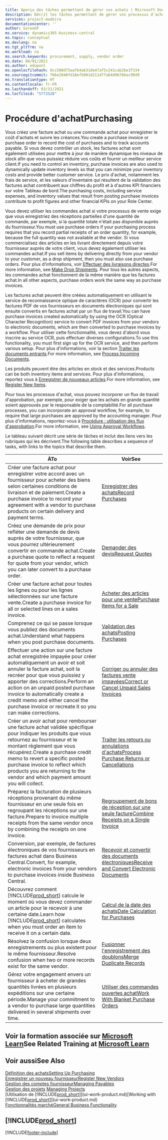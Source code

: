```yaml
---
title: Aperçu des tâches permettant de gérer vos achats | Microsoft Docs
description: Décrit les tâches permettant de gérer vos processus d'achat ou d'approvisionnement, y compris le fonctionnement des factures achat et des commandes achat.
services: project-madeira
documentationcenter: ''
author: SorenGP
ms.service: dynamics365-business-central
ms.topic: conceptual
ms.devlang: na
ms.tgt_pltfrm: na
ms.workload: na
ms.search.keywords: procurement, supply, vendor order
ms.date: 04/01/2021
ms.author: edupont
ms.openlocfilehash: 0cc508d75aaf64a631de47af5c241cab2be3f334
ms.sourcegitcommit: 766e2840fd16efb901d211d7fa64d96766ac99d9
ms.translationtype: HT
ms.contentlocale: fr-FR
ms.lasthandoff: 03/31/2021
ms.locfileid: "5772528"
---
```

# <a name="purchasing"></a><span data-ttu-id="c201a-103">Procédure d'achat</span><span class="sxs-lookup"><span data-stu-id="c201a-103">Purchasing</span></span>
<span data-ttu-id="c201a-104">Vous créez une facture achat ou une commande achat pour enregistrer le coût d'achats et suivre les créances.</span><span class="sxs-lookup"><span data-stu-id="c201a-104">You create a purchase invoice or purchase order to record the cost of purchases and to track accounts payable.</span></span> <span data-ttu-id="c201a-105">Si vous devez contrôler un stock, les factures achat sont également utilisées pour mettre à jour de manière dynamique les niveaux de stock afin que vous puissiez réduire vos coûts et fournir un meilleur service client.</span><span class="sxs-lookup"><span data-stu-id="c201a-105">If you need to control an inventory, purchase invoices are also used to dynamically update inventory levels so that you can minimize your inventory costs and provide better customer service.</span></span> <span data-ttu-id="c201a-106">Le prix d'achat, notamment les frais de service, et les valeurs d'inventaire qui résultent de la validation des factures achat contribuent aux chiffres du profit et à d'autres KPI financiers sur votre Tableau de bord.</span><span class="sxs-lookup"><span data-stu-id="c201a-106">The purchasing costs, including service expenses, and inventory values that result from posting purchase invoices contribute to profit figures and other financial KPIs on your Role Center.</span></span>

<span data-ttu-id="c201a-107">Vous devez utiliser les commandes achat si votre processus de vente exige que vous enregistriez des réceptions partielles d'une quantité de commande, par exemple, si la quantité totale n'était pas disponible auprès du fournisseur.</span><span class="sxs-lookup"><span data-stu-id="c201a-107">You must use purchase orders if your purchasing process requires that you record partial receipts of an order quantity, for example, because the full quantity was not available at the vendor.</span></span> <span data-ttu-id="c201a-108">Si vous commercialisez des articles en les livrant directement depuis votre fournisseur auprès de votre client, vous devez également utiliser les commandes achat.</span><span class="sxs-lookup"><span data-stu-id="c201a-108">If you sell items by delivering directly from your vendor to your customer, as a drop shipment, then you must also use purchase orders.</span></span> <span data-ttu-id="c201a-109">Pour plus d’informations, voir [Effectuer des livraisons directes](sales-how-drop-shipment.md).</span><span class="sxs-lookup"><span data-stu-id="c201a-109">For more information, see [Make Drop Shipments](sales-how-drop-shipment.md).</span></span> <span data-ttu-id="c201a-110">Pour tous les autres aspects, les commandes achat fonctionnent de la même manière que les factures achat.</span><span class="sxs-lookup"><span data-stu-id="c201a-110">In all other aspects, purchase orders work the same way as purchase invoices.</span></span>

<span data-ttu-id="c201a-111">Les factures achat peuvent être créées automatiquement en utilisant le service de reconnaissance optique de caractères (OCR) pour convertir les factures PDF de vos fournisseurs en documents électroniques qui sont ensuite convertis en factures achat par un flux de travail.</span><span class="sxs-lookup"><span data-stu-id="c201a-111">You can have purchase invoices created automatically by using the OCR (Optical Character Recognition) service to convert PDF invoices from your vendors to electronic documents, which are then converted to purchase invoices by a workflow.</span></span> <span data-ttu-id="c201a-112">Pour utiliser cette fonctionnalité, vous devez d'abord vous inscrire au service OCR, puis effectuer diverses configurations.</span><span class="sxs-lookup"><span data-stu-id="c201a-112">To use this functionality, you must first sign up for the OCR service, and then perform various setup.</span></span> <span data-ttu-id="c201a-113">Pour plus d'informations, voir la section [Traiter les documents entrants](across-process-income-documents.md).</span><span class="sxs-lookup"><span data-stu-id="c201a-113">For more information, see [Process Incoming Documents](across-process-income-documents.md).</span></span>      

<span data-ttu-id="c201a-114">Les produits peuvent être des articles en stock et des services.</span><span class="sxs-lookup"><span data-stu-id="c201a-114">Products can be both inventory items and services.</span></span> <span data-ttu-id="c201a-115">Pour plus d'informations, reportez vous à [Enregistrer de nouveaux articles](inventory-how-register-new-items.md).</span><span class="sxs-lookup"><span data-stu-id="c201a-115">For more information, see [Register New Items](inventory-how-register-new-items.md).</span></span>

<span data-ttu-id="c201a-116">Pour tous les processus d'achat, vous pouvez incorporer un flux de travail d'approbation, par exemple, pour exiger que les achats en grande quantité soient approuvés par le responsable de la comptabilité.</span><span class="sxs-lookup"><span data-stu-id="c201a-116">For all purchase processes, you can incorporate an approval workflow, for example, to require that large purchases are approved by the accounting manager.</span></span> <span data-ttu-id="c201a-117">Pour plus d'informations, reportez-vous à [Procédure : utilisation des flux d'approbation](across-how-use-approval-workflows.md).</span><span class="sxs-lookup"><span data-stu-id="c201a-117">For more information, see [Using Approval Workflows](across-how-use-approval-workflows.md).</span></span>

<span data-ttu-id="c201a-118">Le tableau suivant décrit une série de tâches et inclut des liens vers les rubriques qui les décrivent.</span><span class="sxs-lookup"><span data-stu-id="c201a-118">The following table describes a sequence of tasks, with links to the topics that describe them.</span></span>

| <span data-ttu-id="c201a-119">À</span><span class="sxs-lookup"><span data-stu-id="c201a-119">To</span></span> | <span data-ttu-id="c201a-120">Voir</span><span class="sxs-lookup"><span data-stu-id="c201a-120">See</span></span> |
| --- | --- |
| <span data-ttu-id="c201a-121">Créer une facture achat pour enregistrer votre accord avec un fournisseur pour acheter des biens selon certaines conditions de livraison et de paiement.</span><span class="sxs-lookup"><span data-stu-id="c201a-121">Create a purchase invoice to record your agreement with a vendor to purchase products on certain delivery and payment terms.</span></span> |[<span data-ttu-id="c201a-122">Enregistrer des achats</span><span class="sxs-lookup"><span data-stu-id="c201a-122">Record Purchases</span></span>](purchasing-how-record-purchases.md) |
|<span data-ttu-id="c201a-123">Créez une demande de prix pour refléter une demande de devis auprès de votre fournisseur, que vous pourrez ultérieurement convertir en commande achat.</span><span class="sxs-lookup"><span data-stu-id="c201a-123">Create a purchase quote to reflect a request for quote from your vendor, which you can later convert to a purchase order.</span></span>|[<span data-ttu-id="c201a-124">Demander des devis</span><span class="sxs-lookup"><span data-stu-id="c201a-124">Request Quotes</span></span>](purchasing-how-request-quotes.md)|
| <span data-ttu-id="c201a-125">Créer une facture achat pour toutes les lignes ou pour les lignes sélectionnées sur une facture vente.</span><span class="sxs-lookup"><span data-stu-id="c201a-125">Create a purchase invoice for all or selected lines on a sales invoice.</span></span> |[<span data-ttu-id="c201a-126">Acheter des articles pour une vente</span><span class="sxs-lookup"><span data-stu-id="c201a-126">Purchase Items for a Sale</span></span>](purchasing-how-purchase-products-sale.md) |
|<span data-ttu-id="c201a-127">Comprenez ce qui se passe lorsque vous publiez des documents achat.</span><span class="sxs-lookup"><span data-stu-id="c201a-127">Understand what happens when you post purchase documents.</span></span>|[<span data-ttu-id="c201a-128">Validation des achats</span><span class="sxs-lookup"><span data-stu-id="c201a-128">Posting Purchases</span></span>](ui-post-purchases.md)|
| <span data-ttu-id="c201a-129">Effectuer une action sur une facture achat enregistrée impayée pour créer automatiquement un avoir et soit annuler la facture achat, soit la recréer pour que vous puissiez y apporter des corrections.</span><span class="sxs-lookup"><span data-stu-id="c201a-129">Perform an action on an unpaid posted purchase invoice to automatically create a credit memo and either cancel the purchase invoice or recreate it so you can make corrections.</span></span> |[<span data-ttu-id="c201a-130">Corriger ou annuler des factures vente impayées</span><span class="sxs-lookup"><span data-stu-id="c201a-130">Correct or Cancel Unpaid Sales Invoices</span></span>](purchasing-how-correct-cancel-unpaid-purchase-invoices.md) |
| <span data-ttu-id="c201a-131">Créer un avoir achat pour rembourser une facture achat validée spécifique pour indiquer les produits que vous retournez au fournisseur et le montant règlement que vous récupérez.</span><span class="sxs-lookup"><span data-stu-id="c201a-131">Create a purchase credit memo to revert a specific posted purchase invoice to reflect which products you are returning to the vendor and which payment amount you will collect.</span></span> |[<span data-ttu-id="c201a-132">Traiter les retours ou annulations d'achats</span><span class="sxs-lookup"><span data-stu-id="c201a-132">Process Purchase Returns or Cancellations</span></span>](purchasing-how-register-new-vendors.md) |
|<span data-ttu-id="c201a-133">Préparez la facturation de plusieurs réceptions provenant du même fournisseur en une seule fois en regroupant les réceptions sur une facture.</span><span class="sxs-lookup"><span data-stu-id="c201a-133">Prepare to invoice multiple receipts from the same vendor once by combining the receipts on one invoice.</span></span>|[<span data-ttu-id="c201a-134">Regroupement de bons de réception sur une seule facture</span><span class="sxs-lookup"><span data-stu-id="c201a-134">Combine Receipts on a Single Invoice</span></span>](purchasing-how-to-combine-receipts.md)|
|<span data-ttu-id="c201a-135">Conversion, par exemple, de factures électroniques de vos fournisseurs en factures achat dans Business Central.</span><span class="sxs-lookup"><span data-stu-id="c201a-135">Convert, for example, electronic invoices from your vendors to purchase invoices inside Business Central.</span></span>|[<span data-ttu-id="c201a-136">Recevoir et convertir des documents électroniques</span><span class="sxs-lookup"><span data-stu-id="c201a-136">Receive and Convert Electronic Documents</span></span>](purchasing-how-to-receive-and-convert-electronic-documents.md)|
| <span data-ttu-id="c201a-137">Découvrez comment [!INCLUDE[prod_short](includes/prod_short.md)] calcule le moment où vous devez commander un article pour le recevoir à une certaine date.</span><span class="sxs-lookup"><span data-stu-id="c201a-137">Learn how [!INCLUDE[prod_short](includes/prod_short.md)] calculates when you must order an item to receive it on a certain date.</span></span>|[<span data-ttu-id="c201a-138">Calcul de la date des achats</span><span class="sxs-lookup"><span data-stu-id="c201a-138">Date Calculation for Purchases</span></span>](purchasing-date-calculation-for-purchases.md)|
|<span data-ttu-id="c201a-139">Résolvez la confusion lorsque deux enregistrements ou plus existent pour le même fournisseur.</span><span class="sxs-lookup"><span data-stu-id="c201a-139">Resolve confusion when two or more records exist for the same vendor.</span></span>|[<span data-ttu-id="c201a-140">Fusionner l'enregistrement des doublons</span><span class="sxs-lookup"><span data-stu-id="c201a-140">Merge Duplicate Records</span></span>](sales-how-merge-duplicate-records.md)|
|<span data-ttu-id="c201a-141">Gérez votre engagement envers un fournisseur à acheter de grandes quantités livrées en plusieurs expéditions sur une certaine période.</span><span class="sxs-lookup"><span data-stu-id="c201a-141">Manage your commitment to a vendor to purchase large quantities delivered in several shipments over time.</span></span>|[<span data-ttu-id="c201a-142">Utiliser des commandes ouvertes achat</span><span class="sxs-lookup"><span data-stu-id="c201a-142">Work With Blanket Purchase Orders</span></span>](sales-how-to-create-blanket-sales-orders.md)|

## <a name="see-related-training-at-microsoft-learn"></a><span data-ttu-id="c201a-143">Voir la formation associée sur [Microsoft Learn](/learn/paths/purchase-items-services-dynamics-365-business-central/)</span><span class="sxs-lookup"><span data-stu-id="c201a-143">See Related Training at [Microsoft Learn](/learn/paths/purchase-items-services-dynamics-365-business-central/)</span></span>

## <a name="see-also"></a><span data-ttu-id="c201a-144">Voir aussi</span><span class="sxs-lookup"><span data-stu-id="c201a-144">See Also</span></span>
[<span data-ttu-id="c201a-145">Définition des achats</span><span class="sxs-lookup"><span data-stu-id="c201a-145">Setting Up Purchasing</span></span>](purchasing-setup-purchasing.md)  
[<span data-ttu-id="c201a-146">Enregistrer un nouveau fournisseur</span><span class="sxs-lookup"><span data-stu-id="c201a-146">Register New Vendors</span></span>](purchasing-how-register-new-vendors.md)  
[<span data-ttu-id="c201a-147">Gestion des comptes fournisseur</span><span class="sxs-lookup"><span data-stu-id="c201a-147">Managing Payables</span></span>](payables-manage-payables.md)  
<span data-ttu-id="c201a-148">[Gestion des projets](projects-manage-projects.md)  </span><span class="sxs-lookup"><span data-stu-id="c201a-148">[Managing Projects](projects-manage-projects.md)  </span></span>  
<span data-ttu-id="c201a-149">[Utilisation de [!INCLUDE[prod_short](includes/prod_short.md)]](ui-work-product.md)</span><span class="sxs-lookup"><span data-stu-id="c201a-149">[Working with [!INCLUDE[prod_short](includes/prod_short.md)]](ui-work-product.md)</span></span>  
[<span data-ttu-id="c201a-150">Fonctionnalités marché</span><span class="sxs-lookup"><span data-stu-id="c201a-150">General Business Functionality</span></span>](ui-across-business-areas.md)

## [!INCLUDE[prod_short](includes/free_trial_md.md)]  


[!INCLUDE[footer-include](includes/footer-banner.md)]